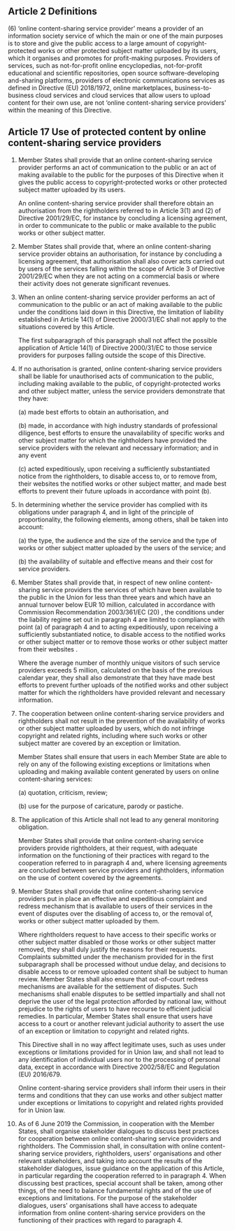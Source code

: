 ## Article 2 Definitions

(6) ‘online content-sharing service provider’ means a provider of an information society service of which the main or one of the main purposes is to store and give the public access to a large amount of copyright-protected works or other protected subject matter uploaded by its users, which it organises and promotes for profit-making purposes.
Providers of services, such as not-for-profit online encyclopedias, not-for-profit educational and scientific repositories, open source software-developing and-sharing platforms, providers of electronic communications services as defined in Directive (EU) 2018/1972, online marketplaces, business-to-business cloud services and cloud services that allow users to upload content for their own use, are not ‘online content-sharing service providers’ within the meaning of this Directive.

## Article 17 Use of protected content by online content-sharing service providers

1.  Member States shall provide that an online content-sharing service provider performs an act of communication to the public or an act of making available to the public for the purposes of this Directive when it gives the public access to copyright-protected works or other protected subject matter uploaded by its users.

    An online content-sharing service provider shall therefore obtain an authorisation from the rightholders referred to in Article 3(1) and (2) of Directive 2001/29/EC, for instance by concluding a licensing agreement, in order to communicate to the public or make available to the public works or other subject matter.

2.  Member States shall provide that, where an online content-sharing service provider obtains an authorisation, for instance by concluding a licensing agreement, that authorisation shall also cover acts carried out by users of the services falling within the scope of Article 3 of Directive 2001/29/EC when they are not acting on a commercial basis or where their activity does not generate significant revenues.

3.  When an online content-sharing service provider performs an act of communication to the public or an act of making available to the public under the conditions laid down in this Directive, the limitation of liability established in Article 14(1) of Directive 2000/31/EC shall not apply to the situations covered by this Article.

    The first subparagraph of this paragraph shall not affect the possible application of Article 14(1) of Directive 2000/31/EC to those service providers for purposes falling outside the scope of this Directive.

4.  If no authorisation is granted, online content-sharing service providers shall be liable for unauthorised acts of communication to the public, including making available to the public, of copyright-protected works and other subject matter, unless the service providers demonstrate that they have:

    (a)  made best efforts to obtain an authorisation, and

    (b)  made, in accordance with high industry standards of professional diligence, best efforts to ensure the unavailability of specific works and other subject matter for which the rightholders have provided the service providers with the relevant and necessary information; and in any event

    (c)  acted expeditiously, upon receiving a sufficiently substantiated notice from the rightholders, to disable access to, or to remove from, their websites the notified works or other subject matter, and made best efforts to prevent their future uploads in accordance with point (b).

5.  In determining whether the service provider has complied with its obligations under paragraph 4, and in light of the principle of proportionality, the following elements, among others, shall be taken into account:

    (a)  the type, the audience and the size of the service and the type of works or other subject matter uploaded by the users of the service; and

    (b)  the availability of suitable and effective means and their cost for service providers.

6.  Member States shall provide that, in respect of new online content-sharing service providers the services of which have been available to the public in the Union for less than three years and which have an annual turnover below EUR 10 million, calculated in accordance with Commission Recommendation 2003/361/EC (20) , the conditions under the liability regime set out in paragraph 4 are limited to compliance with point (a) of paragraph 4 and to acting expeditiously, upon receiving a sufficiently substantiated notice, to disable access to the notified works or other subject matter or to remove those works or other subject matter from their websites .

    Where the average number of monthly unique visitors of such service providers exceeds 5 million, calculated on the basis of the previous calendar year, they shall also demonstrate that they have made best efforts to prevent further uploads of the notified works and other subject matter for which the rightholders have provided relevant and necessary information.

7.  The cooperation between online content-sharing service providers and rightholders shall not result in the prevention of the availability of works or other subject matter uploaded by users, which do not infringe copyright and related rights, including where such works or other subject matter are covered by an exception or limitation.

    Member States shall ensure that users in each Member State are able to rely on any of the following existing exceptions or limitations when uploading and making available content generated by users on online content-sharing services:

    (a)  quotation, criticism, review;

    (b)  use for the purpose of caricature, parody or pastiche.

8.  The application of this Article shall not lead to any general monitoring obligation.

    Member States shall provide that online content-sharing service providers provide rightholders, at their request, with adequate information on the functioning of their practices with regard to the cooperation referred to in paragraph 4 and, where licensing agreements are concluded between service providers and rightholders, information on the use of content covered by the agreements.

9.  Member States shall provide that online content-sharing service providers put in place an effective and expeditious complaint and redress mechanism that is available to users of their services in the event of disputes over the disabling of access to, or the removal of, works or other subject matter uploaded by them.

    Where rightholders request to have access to their specific works or other subject matter disabled or those works or other subject matter removed, they shall duly justify the reasons for their requests. Complaints submitted under the mechanism provided for in the first subparagraph shall be processed without undue delay, and decisions to disable access to or remove uploaded content shall be subject to human review. Member States shall also ensure that out-of-court redress mechanisms are available for the settlement of disputes. Such mechanisms shall enable disputes to be settled impartially and shall not deprive the user of the legal protection afforded by national law, without prejudice to the rights of users to have recourse to efficient judicial remedies. In particular, Member States shall ensure that users have access to a court or another relevant judicial authority to assert the use of an exception or limitation to copyright and related rights.

    This Directive shall in no way affect legitimate uses, such as uses under exceptions or limitations provided for in Union law, and shall not lead to any identification of individual users nor to the processing of personal data, except in accordance with Directive 2002/58/EC and Regulation (EU) 2016/679.

    Online content-sharing service providers shall inform their users in their terms and conditions that they can use works and other subject matter under exceptions or limitations to copyright and related rights provided for in Union law.

10.  As of 6 June 2019 the Commission, in cooperation with the Member States, shall organise stakeholder dialogues to discuss best practices for cooperation between online content-sharing service providers and rightholders. The Commission shall, in consultation with online content-sharing service providers, rightholders, users' organisations and other relevant stakeholders, and taking into account the results of the stakeholder dialogues, issue guidance on the application of this Article, in particular regarding the cooperation referred to in paragraph 4. When discussing best practices, special account shall be taken, among other things, of the need to balance fundamental rights and of the use of exceptions and limitations. For the purpose of the stakeholder dialogues, users' organisations shall have access to adequate information from online content-sharing service providers on the functioning of their practices with regard to paragraph 4.
